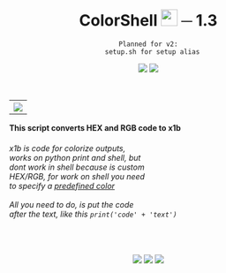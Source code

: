 
<div align='center'>
  <h1>ColorShell <img src='https://emoji.gg/assets/emoji/3034-kittyvibe.gif' width='30'> ─ 1.3 </h1>
  <pre><code><span class="hljs-attribute">Planned for v2:
  setup.sh for setup alias</span></code></pre>
  <img src='https://github.com/NwRq/private-icons/blob/main/python.svg'> <img src='https://github.com/NwRq/private-icons/blob/main/maintained%20-yes.svg'>
</div><br>

<p><table align='right'><tr><th><img src='https://github.com/NwRq/colorshell/blob/main/img/preview.gif' align='center'></table></tr></th>
  <b>
      This script converts HEX and RGB code to x1b
  </b>
  <h6>
    x1b is code for colorize outputs,<br>
    works on python print and shell, but<br>
    dont work in shell because is custom<br>
    HEX/RGB, for work on shell you need<br>
    to specify a <a href='https://talyian.github.io/ansicolors/'>predefined color</a><br><br>
    All you need to do, is put the code<br>
    after the text, like this
    <pr><code>print('code' + 'text')</code></pr>
    </h6><br>
</p>
<p align='center'>
  <img src='https://github.com/NwRq/private-icons/blob/main/report-any-issue-!.svg' align='center'> <img src='https://github.com/NwRq/private-icons/blob/main/license-mit.svg' align='center'> <img src='https://github.com/NwRq/private-icons/blob/main/made-with-%203(1).svg' align='center'>
</p>

